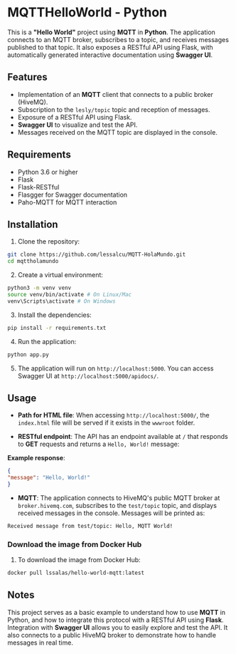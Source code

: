 # MQTTHelloWorld - Python

This is a **"Hello World"** project using **MQTT** in **Python**. The application connects to an MQTT broker, subscribes to a topic, and receives messages published to that topic. It also exposes a RESTful API using Flask, with automatically generated interactive documentation using **Swagger UI**.

## Features

- Implementation of an **MQTT** client that connects to a public broker (HiveMQ).
- Subscription to the `lesly/topic` topic and reception of messages.
- Exposure of a RESTful API using Flask.
- **Swagger UI** to visualize and test the API.
- Messages received on the MQTT topic are displayed in the console.

## Requirements

- Python 3.6 or higher
- Flask
- Flask-RESTful
- Flasgger for Swagger documentation
- Paho-MQTT for MQTT interaction

## Installation

1. Clone the repository:
```bash
git clone https://github.com/lessalcu/MQTT-HolaMundo.git
cd mqttholamundo
```

2. Create a virtual environment:
```bash
python3 -m venv venv
source venv/bin/activate # On Linux/Mac
venv\Scripts\activate # On Windows
```

3. Install the dependencies:
```bash
pip install -r requirements.txt
```

4. Run the application:
```bash
python app.py
```

5. The application will run on `http://localhost:5000`. You can access Swagger UI at `http://localhost:5000/apidocs/`.

## Usage

- **Path for HTML file**:
When accessing `http://localhost:5000/`, the `index.html` file will be served if it exists in the `wwwroot` folder.

- **RESTful endpoint**:
The API has an endpoint available at `/` that responds to **GET** requests and returns a `Hello, World!` message:

**Example response**:
```json
{
"message": "Hello, World!"
}
```

- **MQTT**:
The application connects to HiveMQ's public MQTT broker at `broker.hivemq.com`, subscribes to the `test/topic` topic, and displays received messages in the console. Messages will be printed as:

```bash
Received message from test/topic: Hello, MQTT World!
```
### Download the image from Docker Hub

1. To download the image from Docker Hub:
```bash
docker pull lssalas/hello-world-mqtt:latest
```

## Notes

This project serves as a basic example to understand how to use **MQTT** in Python, and how to integrate this protocol with a RESTful API using **Flask**. Integration with **Swagger UI** allows you to easily explore and test the API. It also connects to a public HiveMQ broker to demonstrate how to handle messages in real time.
